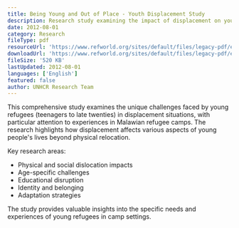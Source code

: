```yaml
---
title: Being Young and Out of Place - Youth Displacement Study
description: Research study examining the impact of displacement on young refugees, with specific focus on experiences in Malawian camps.
date: 2012-08-01
category: Research
fileType: pdf
resourceUrl: 'https://www.refworld.org/sites/default/files/legacy-pdf/en/2012-8/50c073712.pdf'
downloadUrl: 'https://www.refworld.org/sites/default/files/legacy-pdf/en/2012-8/50c073712.pdf'
fileSize: '520 KB'
lastUpdated: 2012-08-01
languages: ['English']
featured: false
author: UNHCR Research Team
---
```


This comprehensive study examines the unique challenges faced by young refugees (teenagers to late twenties) in displacement situations, with particular attention to experiences in Malawian refugee camps. The research highlights how displacement affects various aspects of young people's lives beyond physical relocation.

Key research areas:
- Physical and social dislocation impacts
- Age-specific challenges
- Educational disruption
- Identity and belonging
- Adaptation strategies

The study provides valuable insights into the specific needs and experiences of young refugees in camp settings.
